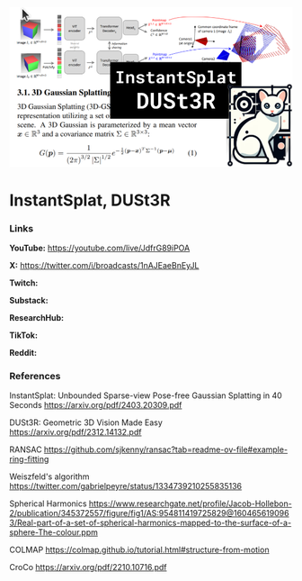 ![thumbnail](thumbnail.png)

# InstantSplat, DUSt3R

### Links

**YouTube:** https://youtube.com/live/JdfrG89iPOA

**X:** https://twitter.com/i/broadcasts/1nAJEaeBnEyJL

**Twitch:**

**Substack:**

**ResearchHub:**

**TikTok:**

**Reddit:**

### References

InstantSplat: Unbounded Sparse-view Pose-free Gaussian Splatting in 40 Seconds
https://arxiv.org/pdf/2403.20309.pdf

DUSt3R: Geometric 3D Vision Made Easy
https://arxiv.org/pdf/2312.14132.pdf

RANSAC
https://github.com/sjkenny/ransac?tab=readme-ov-file#example-ring-fitting

Weiszfeld's algorithm
https://twitter.com/gabrielpeyre/status/1334739210255835136

Spherical Harmonics
https://www.researchgate.net/profile/Jacob-Hollebon-2/publication/345372557/figure/fig1/AS:954811419725829@1604656190963/Real-part-of-a-set-of-spherical-harmonics-mapped-to-the-surface-of-a-sphere-The-colour.ppm

COLMAP
https://colmap.github.io/tutorial.html#structure-from-motion

CroCo
https://arxiv.org/pdf/2210.10716.pdf
